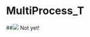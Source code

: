 # MultiProcess_T
##![](https://img.shields.io/badge/Build-on__the%20__going-yellowgreen.svg)
Not yet!
